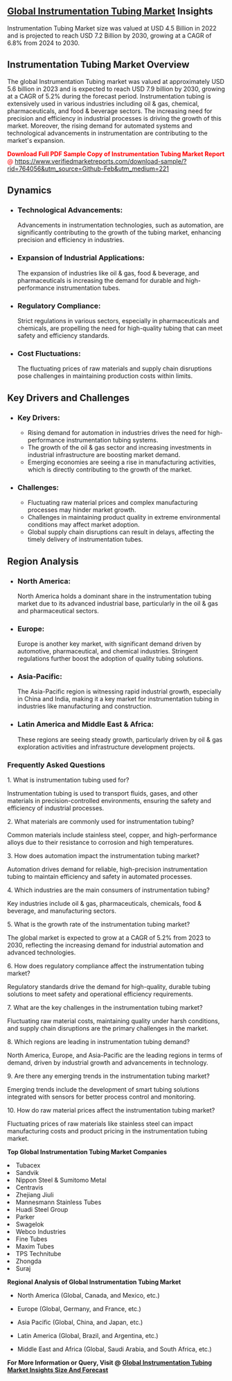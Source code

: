 <h2><a href="https://www.verifiedmarketreports.com/download-sample/?rid=764056&amp;utm_source=Github&amp;utm_medium=221" target="_blank">Global Instrumentation Tubing Market</a> Insights</h2><p>Instrumentation Tubing Market size was valued at USD 4.5 Billion in 2022 and is projected to reach USD 7.2 Billion by 2030, growing at a CAGR of 6.8% from 2024 to 2030.</p><p> <h2>Instrumentation Tubing Market Overview</h2> <p>The global Instrumentation Tubing market was valued at approximately USD 5.6 billion in 2023 and is expected to reach USD 7.9 billion by 2030, growing at a CAGR of 5.2% during the forecast period. Instrumentation tubing is extensively used in various industries including oil & gas, chemical, pharmaceuticals, and food & beverage sectors. The increasing need for precision and efficiency in industrial processes is driving the growth of this market. Moreover, the rising demand for automated systems and technological advancements in instrumentation are contributing to the market's expansion.</p> <p><p><span class=""><span style="color: #ff0000;"><strong>Download Full PDF Sample Copy of Instrumentation Tubing Market Report</strong> @ </span><a href="https://www.verifiedmarketreports.com/download-sample/?rid=764056&amp;utm_source=Github-Feb&amp;utm_medium=221" target="_blank">https://www.verifiedmarketreports.com/download-sample/?rid=764056&amp;utm_source=Github-Feb&amp;utm_medium=221</a></span></p></p> <h2>Dynamics</h2> <ul> <li><h3>Technological Advancements: </h3>Advancements in instrumentation technologies, such as automation, are significantly contributing to the growth of the tubing market, enhancing precision and efficiency in industries.</li> <li><h3>Expansion of Industrial Applications: </h3>The expansion of industries like oil & gas, food & beverage, and pharmaceuticals is increasing the demand for durable and high-performance instrumentation tubes.</li> <li><h3>Regulatory Compliance: </h3>Strict regulations in various sectors, especially in pharmaceuticals and chemicals, are propelling the need for high-quality tubing that can meet safety and efficiency standards.</li> <li><h3>Cost Fluctuations: </h3>The fluctuating prices of raw materials and supply chain disruptions pose challenges in maintaining production costs within limits.</li> </ul> <h2>Key Drivers and Challenges</h2> <ul> <li><h3>Key Drivers:</h3> <ul> <li>Rising demand for automation in industries drives the need for high-performance instrumentation tubing systems.</li> <li>The growth of the oil & gas sector and increasing investments in industrial infrastructure are boosting market demand.</li> <li>Emerging economies are seeing a rise in manufacturing activities, which is directly contributing to the growth of the market.</li> </ul> </li> <li><h3>Challenges:</h3> <ul> <li>Fluctuating raw material prices and complex manufacturing processes may hinder market growth.</li> <li>Challenges in maintaining product quality in extreme environmental conditions may affect market adoption.</li> <li>Global supply chain disruptions can result in delays, affecting the timely delivery of instrumentation tubes.</li> </ul> </li> </ul> <h2>Region Analysis</h2> <ul> <li><h3>North America: </h3>North America holds a dominant share in the instrumentation tubing market due to its advanced industrial base, particularly in the oil & gas and pharmaceutical sectors.</li> <li><h3>Europe: </h3>Europe is another key market, with significant demand driven by automotive, pharmaceutical, and chemical industries. Stringent regulations further boost the adoption of quality tubing solutions.</li> <li><h3>Asia-Pacific: </h3>The Asia-Pacific region is witnessing rapid industrial growth, especially in China and India, making it a key market for instrumentation tubing in industries like manufacturing and construction.</li> <li><h3>Latin America and Middle East & Africa: </h3>These regions are seeing steady growth, particularly driven by oil & gas exploration activities and infrastructure development projects.</li> </ul> <h3>Frequently Asked Questions</h3> <p>1. What is instrumentation tubing used for?</p> <p>Instrumentation tubing is used to transport fluids, gases, and other materials in precision-controlled environments, ensuring the safety and efficiency of industrial processes.</p> <p>2. What materials are commonly used for instrumentation tubing?</p> <p>Common materials include stainless steel, copper, and high-performance alloys due to their resistance to corrosion and high temperatures.</p> <p>3. How does automation impact the instrumentation tubing market?</p> <p>Automation drives demand for reliable, high-precision instrumentation tubing to maintain efficiency and safety in automated processes.</p> <p>4. Which industries are the main consumers of instrumentation tubing?</p> <p>Key industries include oil & gas, pharmaceuticals, chemicals, food & beverage, and manufacturing sectors.</p> <p>5. What is the growth rate of the instrumentation tubing market?</p> <p>The global market is expected to grow at a CAGR of 5.2% from 2023 to 2030, reflecting the increasing demand for industrial automation and advanced technologies.</p> <p>6. How does regulatory compliance affect the instrumentation tubing market?</p> <p>Regulatory standards drive the demand for high-quality, durable tubing solutions to meet safety and operational efficiency requirements.</p> <p>7. What are the key challenges in the instrumentation tubing market?</p> <p>Fluctuating raw material costs, maintaining quality under harsh conditions, and supply chain disruptions are the primary challenges in the market.</p> <p>8. Which regions are leading in instrumentation tubing demand?</p> <p>North America, Europe, and Asia-Pacific are the leading regions in terms of demand, driven by industrial growth and advancements in technology.</p> <p>9. Are there any emerging trends in the instrumentation tubing market?</p> <p>Emerging trends include the development of smart tubing solutions integrated with sensors for better process control and monitoring.</p> <p>10. How do raw material prices affect the instrumentation tubing market?</p> <p>Fluctuating prices of raw materials like stainless steel can impact manufacturing costs and product pricing in the instrumentation tubing market.</p> </p><p><strong>Top Global Instrumentation Tubing Market Companies</strong></p><div data-test-id=""><p><li>Tubacex</li><li> Sandvik</li><li> Nippon Steel & Sumitomo Metal</li><li> Centravis</li><li> Zhejiang Jiuli</li><li> Mannesmann Stainless Tubes</li><li> Huadi Steel Group</li><li> Parker</li><li> Swagelok</li><li> Webco Industries</li><li> Fine Tubes</li><li> Maxim Tubes</li><li> TPS Technitube</li><li> Zhongda</li><li> Suraj</li></p><div><strong>Regional Analysis of&nbsp;Global Instrumentation Tubing Market</strong></div><ul><li dir="ltr"><p dir="ltr">North America&nbsp;(Global, Canada, and Mexico, etc.)</p></li><li dir="ltr"><p dir="ltr">Europe (Global, Germany, and France, etc.)</p></li><li dir="ltr"><p dir="ltr">Asia Pacific&nbsp;(Global, China, and Japan, etc.)</p></li><li dir="ltr"><p dir="ltr">Latin America&nbsp;(Global, Brazil, and Argentina, etc.)</p></li><li dir="ltr">Middle East and Africa&nbsp;(Global, Saudi Arabia, and South Africa, etc.)</li></ul><p><strong>For More Information or Query, Visit @&nbsp;</strong><strong><a href="https://www.verifiedmarketreports.com/product/instrumentation-tubing-market/?utm_source=Github&amp;utm_medium=221" target="_blank">Global Instrumentation Tubing Market Insights Size And Forecast</a></strong></p></div>
